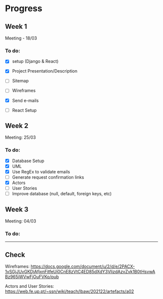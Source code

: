 # Progress

## Week 1

Meeting - 18/03

### To do:

- [x] setup (Django & React)
- [x] Project Presentation/Description
- [ ] Sitemap
- [ ] Wireframes
- [x] Send e-mails
- [ ] React Setup


## Week 2

Meeting: 25/03

### To do:

- [x] Database Setup
- [x] UML
- [x] Use RegEx to validate emails
- [ ] Generate request confirmation links
- [x] Actors
- [ ] User Stories
- [ ] Improve database (null, default, foreign keys, etc) 

## Week 3

Meeting: 04/03

### To do:


<hr>

## Check

Wireframes: https://docs.google.com/document/u/2/d/e/2PACX-1vSGjJUvGKDjAfjxnFitfeUi0CnE8zVtC4ED85dXdY3VlizdAzvZvk1B0tHsvwABz965iWVwFjOuFVKo/pub

Actors and User Stories:
https://web.fe.up.pt/~ssn/wiki/teach/lbaw/202122/artefacts/a02
